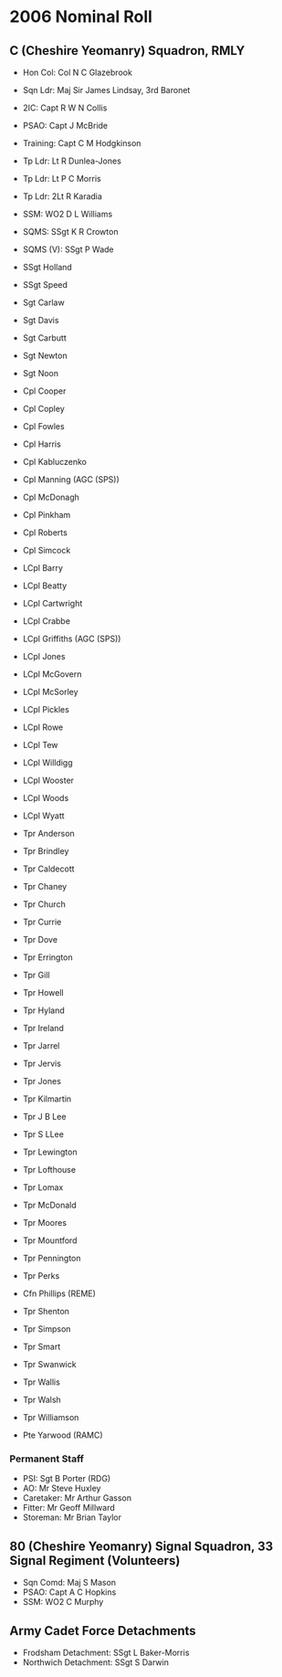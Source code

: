 # 2006 Nominal Roll

## C (Cheshire Yeomanry) Squadron, RMLY

* Hon Col: Col N C Glazebrook
* Sqn Ldr: Maj Sir James Lindsay, 3rd Baronet
* 2IC: Capt R W N Collis
* PSAO: Capt J McBride
* Training: Capt C M Hodgkinson
* Tp Ldr: Lt R Dunlea-Jones
* Tp Ldr: Lt P C Morris
* Tp Ldr: 2Lt R Karadia
* SSM: WO2 D L Williams
* SQMS: SSgt K R Crowton
* SQMS (V): SSgt P Wade

* SSgt Holland
* SSgt Speed
* Sgt Carlaw
* Sgt Davis
* Sgt Carbutt
* Sgt Newton
* Sgt Noon
* Cpl Cooper
* Cpl Copley
* Cpl Fowles
* Cpl Harris
* Cpl Kabluczenko
* Cpl Manning (AGC (SPS))
* Cpl McDonagh
* Cpl Pinkham
* Cpl Roberts
* Cpl Simcock
* LCpl Barry
* LCpl Beatty
* LCpl Cartwright
* LCpl Crabbe
* LCpl Griffiths (AGC (SPS))
* LCpl Jones
* LCpl McGovern
* LCpl McSorley
* LCpl Pickles
* LCpl Rowe
* LCpl Tew
* LCpl Willdigg
* LCpl Wooster
* LCpl Woods
* LCpl Wyatt
* Tpr Anderson
* Tpr Brindley
* Tpr Caldecott
* Tpr Chaney
* Tpr Church
* Tpr Currie
* Tpr Dove
* Tpr Errington
* Tpr Gill
* Tpr Howell
* Tpr Hyland
* Tpr Ireland
* Tpr Jarrel
* Tpr Jervis
* Tpr Jones
* Tpr Kilmartin
* Tpr J B Lee
* Tpr S LLee
* Tpr Lewington
* Tpr Lofthouse
* Tpr Lomax
* Tpr McDonald
* Tpr Moores
* Tpr Mountford
* Tpr Pennington
* Tpr Perks
* Cfn Phillips (REME)
* Tpr Shenton
* Tpr Simpson
* Tpr Smart
* Tpr Swanwick
* Tpr Wallis
* Tpr Walsh
* Tpr Williamson
* Pte Yarwood (RAMC)

### Permanent Staff

* PSI: Sgt B Porter (RDG)
* AO: Mr Steve Huxley
* Caretaker: Mr Arthur Gasson
* Fitter: Mr Geoff Millward
* Storeman: Mr Brian Taylor

## 80 (Cheshire Yeomanry) Signal Squadron, 33 Signal Regiment (Volunteers)

* Sqn Comd: Maj S Mason
* PSAO: Capt A C Hopkins
* SSM: WO2 C Murphy

## Army Cadet Force Detachments

* Frodsham Detachment: SSgt L Baker-Morris
* Northwich Detachment: SSgt S Darwin
